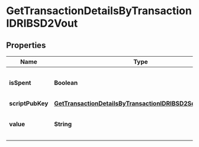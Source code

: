 

# GetTransactionDetailsByTransactionIDRIBSD2Vout


## Properties

| Name | Type | Description | Notes |
|------------ | ------------- | ------------- | -------------|
|**isSpent** | **Boolean** | Defines whether the output is spent or not. |  |
|**scriptPubKey** | [**GetTransactionDetailsByTransactionIDRIBSD2ScriptPubKey**](GetTransactionDetailsByTransactionIDRIBSD2ScriptPubKey.md) |  |  |
|**value** | **String** | Represents the sent/received amount. |  |




